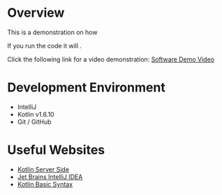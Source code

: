 # Overview

This is a demonstration on how 

If you run the code it will .


Click the following link for a video demonstration: [Software Demo Video](https://youtu.be/dlBFa59Mr_Y)

# Development Environment

* IntelliJ
* Kotlin v1.6.10
* Git / GitHub

# Useful Websites

* [Kotlin Server Side](https://kotlinlang.org/lp/server-side/)
* [Jet Brains IntelliJ IDEA](https://www.jetbrains.com/idea/)
* [Kotlin Basic Syntax](https://kotlinlang.org/docs/basic-syntax.html)
